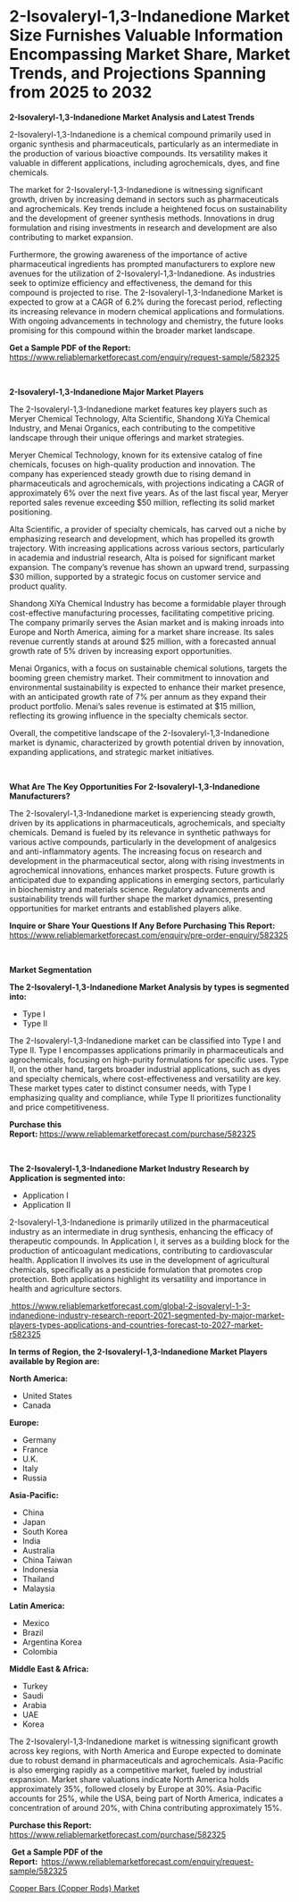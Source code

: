 <p><h1>2-Isovaleryl-1,3-Indanedione Market Size Furnishes Valuable Information Encompassing Market Share, Market Trends, and Projections Spanning from 2025 to 2032</h1></p><p><strong>2-Isovaleryl-1,3-Indanedione Market Analysis and Latest Trends</strong></p>
<p><p>2-Isovaleryl-1,3-Indanedione is a chemical compound primarily used in organic synthesis and pharmaceuticals, particularly as an intermediate in the production of various bioactive compounds. Its versatility makes it valuable in different applications, including agrochemicals, dyes, and fine chemicals. </p><p>The market for 2-Isovaleryl-1,3-Indanedione is witnessing significant growth, driven by increasing demand in sectors such as pharmaceuticals and agrochemicals. Key trends include a heightened focus on sustainability and the development of greener synthesis methods. Innovations in drug formulation and rising investments in research and development are also contributing to market expansion. </p><p>Furthermore, the growing awareness of the importance of active pharmaceutical ingredients has prompted manufacturers to explore new avenues for the utilization of 2-Isovaleryl-1,3-Indanedione. As industries seek to optimize efficiency and effectiveness, the demand for this compound is projected to rise. The 2-Isovaleryl-1,3-Indanedione Market is expected to grow at a CAGR of 6.2% during the forecast period, reflecting its increasing relevance in modern chemical applications and formulations. With ongoing advancements in technology and chemistry, the future looks promising for this compound within the broader market landscape.</p></p>
<p><strong>Get a Sample PDF of the Report:&nbsp;</strong> <a href="https://www.reliablemarketforecast.com/enquiry/request-sample/582325?utm_campaign=3524&utm_medium=2&utm_source=Github&utm_content=ia&utm_term=23032025&utm_id=2-isovaleryl-13-indanedione">https://www.reliablemarketforecast.com/enquiry/request-sample/582325</a></p>
<p>&nbsp;</p>
<p><strong>2-Isovaleryl-1,3-Indanedione Major Market Players</strong></p>
<p><p>The 2-Isovaleryl-1,3-Indanedione market features key players such as Meryer Chemical Technology, Alta Scientific, Shandong XiYa Chemical Industry, and Menai Organics, each contributing to the competitive landscape through their unique offerings and market strategies.</p><p>Meryer Chemical Technology, known for its extensive catalog of fine chemicals, focuses on high-quality production and innovation. The company has experienced steady growth due to rising demand in pharmaceuticals and agrochemicals, with projections indicating a CAGR of approximately 6% over the next five years. As of the last fiscal year, Meryer reported sales revenue exceeding $50 million, reflecting its solid market positioning.</p><p>Alta Scientific, a provider of specialty chemicals, has carved out a niche by emphasizing research and development, which has propelled its growth trajectory. With increasing applications across various sectors, particularly in academia and industrial research, Alta is poised for significant market expansion. The company’s revenue has shown an upward trend, surpassing $30 million, supported by a strategic focus on customer service and product quality.</p><p>Shandong XiYa Chemical Industry has become a formidable player through cost-effective manufacturing processes, facilitating competitive pricing. The company primarily serves the Asian market and is making inroads into Europe and North America, aiming for a market share increase. Its sales revenue currently stands at around $25 million, with a forecasted annual growth rate of 5% driven by increasing export opportunities.</p><p>Menai Organics, with a focus on sustainable chemical solutions, targets the booming green chemistry market. Their commitment to innovation and environmental sustainability is expected to enhance their market presence, with an anticipated growth rate of 7% per annum as they expand their product portfolio. Menai’s sales revenue is estimated at $15 million, reflecting its growing influence in the specialty chemicals sector.</p><p>Overall, the competitive landscape of the 2-Isovaleryl-1,3-Indanedione market is dynamic, characterized by growth potential driven by innovation, expanding applications, and strategic market initiatives.</p></p>
<p>&nbsp;</p>
<p><strong>What Are The Key Opportunities For 2-Isovaleryl-1,3-Indanedione Manufacturers?</strong></p>
<p><p>The 2-Isovaleryl-1,3-Indanedione market is experiencing steady growth, driven by its applications in pharmaceuticals, agrochemicals, and specialty chemicals. Demand is fueled by its relevance in synthetic pathways for various active compounds, particularly in the development of analgesics and anti-inflammatory agents. The increasing focus on research and development in the pharmaceutical sector, along with rising investments in agrochemical innovations, enhances market prospects. Future growth is anticipated due to expanding applications in emerging sectors, particularly in biochemistry and materials science. Regulatory advancements and sustainability trends will further shape the market dynamics, presenting opportunities for market entrants and established players alike.</p></p>
<p><strong>Inquire or Share Your Questions If Any Before Purchasing This Report:</strong> <a href="https://www.reliablemarketforecast.com/enquiry/pre-order-enquiry/582325?utm_campaign=3524&utm_medium=2&utm_source=Github&utm_content=ia&utm_term=23032025&utm_id=2-isovaleryl-13-indanedione">https://www.reliablemarketforecast.com/enquiry/pre-order-enquiry/582325</a></p>
<p>&nbsp;</p>
<p><strong>Market Segmentation</strong></p>
<p><strong>The 2-Isovaleryl-1,3-Indanedione Market Analysis by types is segmented into:</strong></p>
<p><ul><li>Type I</li><li>Type II</li></ul></p>
<p><p>The 2-Isovaleryl-1,3-Indanedione market can be classified into Type I and Type II. Type I encompasses applications primarily in pharmaceuticals and agrochemicals, focusing on high-purity formulations for specific uses. Type II, on the other hand, targets broader industrial applications, such as dyes and specialty chemicals, where cost-effectiveness and versatility are key. These market types cater to distinct consumer needs, with Type I emphasizing quality and compliance, while Type II prioritizes functionality and price competitiveness.</p></p>
<p><strong>Purchase this Report:&nbsp;</strong><a href="https://www.reliablemarketforecast.com/purchase/582325?utm_campaign=3524&utm_medium=2&utm_source=Github&utm_content=ia&utm_term=23032025&utm_id=2-isovaleryl-13-indanedione">https://www.reliablemarketforecast.com/purchase/582325</a></p>
<p>&nbsp;</p>
<p><strong>The 2-Isovaleryl-1,3-Indanedione Market Industry Research by Application is segmented into:</strong></p>
<p><ul><li>Application I</li><li>Application II</li></ul></p>
<p><p>2-Isovaleryl-1,3-Indanedione is primarily utilized in the pharmaceutical industry as an intermediate in drug synthesis, enhancing the efficacy of therapeutic compounds. In Application I, it serves as a building block for the production of anticoagulant medications, contributing to cardiovascular health. Application II involves its use in the development of agricultural chemicals, specifically as a pesticide formulation that promotes crop protection. Both applications highlight its versatility and importance in health and agriculture sectors.</p></p>
<p><a href="https://www.reliablemarketforecast.com/global-2-isovaleryl-1-3-indanedione-industry-research-report-2021-segmented-by-major-market-players-types-applications-and-countries-forecast-to-2027-market-r582325?utm_campaign=3524&utm_medium=2&utm_source=Github&utm_content=ia&utm_term=23032025&utm_id=2-isovaleryl-13-indanedione">&nbsp;https://www.reliablemarketforecast.com/global-2-isovaleryl-1-3-indanedione-industry-research-report-2021-segmented-by-major-market-players-types-applications-and-countries-forecast-to-2027-market-r582325</a></p>
<p><strong>In terms of Region, the 2-Isovaleryl-1,3-Indanedione Market Players available by Region are:</strong></p>
<p>
    <p> <strong> North America: </strong>
        <ul>
            <li>United States</li>
            <li>Canada</li>
        </ul>
        </p> 
    <p> <strong> Europe: </strong>
        <ul>
            <li>Germany</li>
            <li>France</li>
            <li>U.K.</li>
            <li>Italy</li>
            <li>Russia</li>
        </ul>
        </p> 
    <p> <strong> Asia-Pacific: </strong>
        <ul>
            <li>China</li>
            <li>Japan</li>
            <li>South Korea</li>
            <li>India</li>
            <li>Australia</li>
            <li>China Taiwan</li>
            <li>Indonesia</li>
            <li>Thailand</li>
            <li>Malaysia</li>
        </ul>
        </p> 
    <p> <strong> Latin America: </strong>
        <ul>
            <li>Mexico</li>
            <li>Brazil</li>
            <li>Argentina Korea</li>
            <li>Colombia</li>
        </ul>
        </p> 
    <p> <strong> Middle East & Africa: </strong>
        <ul>
            <li>Turkey</li>
            <li>Saudi</li>
            <li>Arabia</li>
            <li>UAE</li>
            <li>Korea</li>
        </ul>
    </p>
    </p>
<p><p>The 2-Isovaleryl-1,3-Indanedione market is witnessing significant growth across key regions, with North America and Europe expected to dominate due to robust demand in pharmaceuticals and agrochemicals. Asia-Pacific is also emerging rapidly as a competitive market, fueled by industrial expansion. Market share valuations indicate North America holds approximately 35%, followed closely by Europe at 30%. Asia-Pacific accounts for 25%, while the USA, being part of North America, indicates a concentration of around 20%, with China contributing approximately 15%.</p></p>
<p><strong>Purchase this Report: </strong><a href="https://www.reliablemarketforecast.com/purchase/582325?utm_campaign=3524&utm_medium=2&utm_source=Github&utm_content=ia&utm_term=23032025&utm_id=2-isovaleryl-13-indanedione">https://www.reliablemarketforecast.com/purchase/582325</a></p>
<p>&nbsp;<strong>Get a Sample PDF of the Report:&nbsp;&nbsp;</strong><a href="https://www.reliablemarketforecast.com/enquiry/request-sample/582325?utm_campaign=3524&utm_medium=2&utm_source=Github&utm_content=ia&utm_term=23032025&utm_id=2-isovaleryl-13-indanedione">https://www.reliablemarketforecast.com/enquiry/request-sample/582325</a></p>
<p><strong></strong></p>
<p><p><a href="https://github.com/cachaskluwe/Market-Research-Report-List-1/blob/main/copper-bars-copper-rods-market.md?utm_campaign=3524&utm_medium=2&utm_source=Github&utm_content=ia&utm_term=23032025&utm_id=2-isovaleryl-13-indanedione">Copper Bars (Copper Rods) Market</a></p></p>